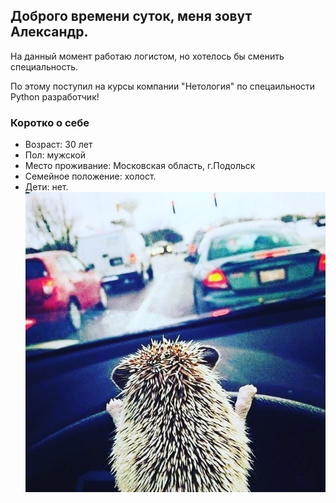 ## Доброго времени суток, меня зовут Александр.
На данный момент работаю логистом, но хотелось бы сменить специальность.

По этому поступил на курсы компании "Нетология" по спецаильности Python разработчик!
### Коротко о себе
- Возраст: 30 лет
- Пол: мужской
- Место проживание: Московская область, г.Подольск
- Семейное положение: холост.
- Дети: нет.
![](foto.jpg)
